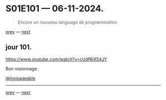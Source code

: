 # S01E101 — 06-11-2024.

> *Encore un nouveau language de programmation.*

[prev](S01E100-05-11-2024.md) — [next](S01E01-29-07-2024.md)     

## jour 101.

https://www.youtube.com/watch?v=cUdfRjX54JY

Bon visionnage.

[@invisageable](https://twitter.com/invisageable)   

---

[prev](S01E100-05-11-2024.md) — [next](S01E01-29-07-2024.md)   
